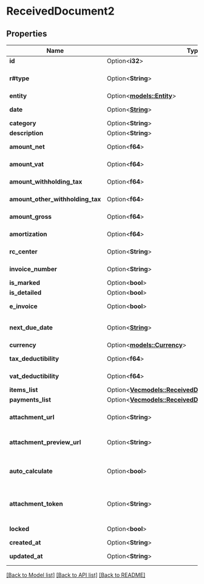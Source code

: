 # ReceivedDocument2

## Properties

Name | Type | Description | Notes
------------ | ------------- | ------------- | -------------
**id** | Option<**i32**> | Received document id | [optional]
**r#type** | Option<**String**> | Received document type | [optional][default to Expense]
**entity** | Option<[**models::Entity**](Entity.md)> |  | [optional]
**date** | Option<[**String**](string.md)> | Received document date [defaults to today's date] | [optional]
**category** | Option<**String**> | Received document category | [optional]
**description** | Option<**String**> | Received document description | [optional]
**amount_net** | Option<**f64**> | Received document total net amount | [optional]
**amount_vat** | Option<**f64**> | Received document total vat amount | [optional]
**amount_withholding_tax** | Option<**f64**> | Received document withholding tax amount | [optional]
**amount_other_withholding_tax** | Option<**f64**> | Received document other withholding tax amount | [optional]
**amount_gross** | Option<**f64**> | [Read Only] Received document total gross amount | [optional][readonly]
**amortization** | Option<**f64**> | Received document amortization value | [optional]
**rc_center** | Option<**String**> | Received document revenue center | [optional]
**invoice_number** | Option<**String**> | Received document invoice number | [optional]
**is_marked** | Option<**bool**> | Received document is marked | [optional]
**is_detailed** | Option<**bool**> | Received document has items | [optional]
**e_invoice** | Option<**bool**> | [Read Only] Received document is an e-invoice | [optional]
**next_due_date** | Option<[**String**](string.md)> | [Read Only] Received document date of the next not paid payment | [optional][readonly]
**currency** | Option<[**models::Currency**](Currency.md)> |  | [optional]
**tax_deductibility** | Option<**f64**> | Received document tax deducibility percentage | [optional]
**vat_deductibility** | Option<**f64**> | Received document vat deducibility percentage | [optional]
**items_list** | Option<[**Vec<models::ReceivedDocumentItemsListItem>**](ReceivedDocumentItemsListItem.md)> |  | [optional]
**payments_list** | Option<[**Vec<models::ReceivedDocumentPaymentsListItem>**](ReceivedDocumentPaymentsListItem.md)> |  | [optional]
**attachment_url** | Option<**String**> | [Temporary] [Read Only] Received document url of the attached file | [optional][readonly]
**attachment_preview_url** | Option<**String**> | [Temporary] [Read Only] Received document url of the attachment preview | [optional][readonly]
**auto_calculate** | Option<**bool**> | Received document total items amount and total payments amount can differ if this field is set to false | [optional]
**attachment_token** | Option<**String**> | [Write Only] Received document attachment token returned by POST /received_documents/attachment | [optional]
**locked** | Option<**bool**> | Received Document can't be edited | [optional]
**created_at** | Option<**String**> | Received document creation date | [optional]
**updated_at** | Option<**String**> | Received document last update date | [optional]

[[Back to Model list]](../README.md#documentation-for-models) [[Back to API list]](../README.md#documentation-for-api-endpoints) [[Back to README]](../README.md)


